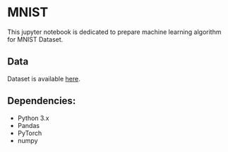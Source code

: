 # MNIST

This jupyter notebook is dedicated to prepare machine learning algorithm for MNIST Dataset.

## Data
Dataset is available [here](https://www.kaggle.com/c/digit-recognizer).

## Dependencies:
  - Python 3.x
  - Pandas
  - PyTorch
  - numpy

